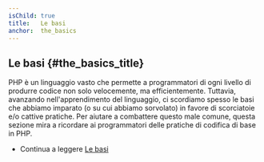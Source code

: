```yaml
---
isChild: true
title:   Le basi
anchor:  the_basics
---
```


## Le basi {#the_basics_title}

PHP è un linguaggio vasto che permette a programmatori di ogni livello di
produrre codice non solo velocemente, ma efficientemente. Tuttavia, avanzando
nell'apprendimento del linguaggio, ci scordiamo spesso le basi che abbiamo
imparato (o su cui abbiamo sorvolato) in favore di scorciatoie e/o cattive
pratiche. Per aiutare a combattere questo male comune, questa sezione mira a
ricordare ai programmatori delle pratiche di codifica di base in PHP.

* Continua a leggere [Le basi](/pages/The-Basics.html)